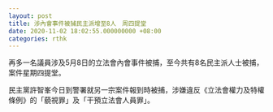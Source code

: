 ```yaml
---
layout: post
title: 涉內會事件被捕民主派增至8人　周四提堂
date: 2020-11-02 18:02:55.000000000 +08:00
categories: rthk
---
```


再多一名議員涉及5月8日的立法會內會事件被捕，至今共有8名民主派人士被捕，案件星期四提堂。

民主黨許智峯今日到警署就另一宗案件報到時被捕，涉嫌違反《立法會權力及特權條例》的「藐視罪」及「干預立法會人員罪」。
